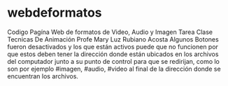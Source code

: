 # webdeformatos
Codigo Pagína Web de formatos de Video, Audio y Imagen
Tarea Clase Tecnicas De Animación Profe Mary Luz Rubiano Acosta
Algunos Botones fueron desactivados y los que están activos puede que no funcionen por que estos deben tener la dirección donde están ubicados en los archivos del computador junto a su punto de control para que se redirijan, como lo son por ejemplo #imagen, #audio, #video al final de la dirección donde se encuentran los archivos.
